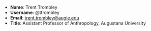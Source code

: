 - **Name**: Trent Trombley
- **Username**: @ttrombley
- **Email**: trent.trombley@augie.edu
- **Title**: Assistant Professor of Anthropology, Augustana University

<!---
ttrombley/ttrombley is a ✨ special ✨ repository because its `README.md` (this file) appears on your GitHub profile.
You can click the Preview link to take a look at your changes.
--->
